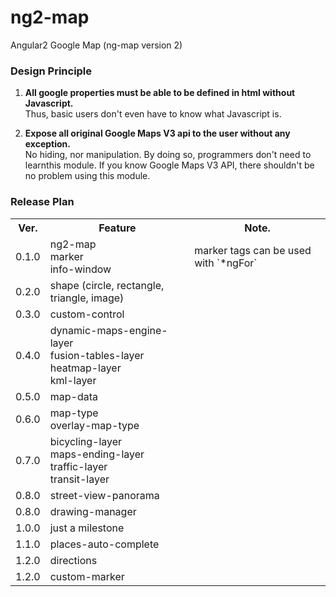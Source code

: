 # ng2-map

Angular2 Google Map (ng-map version 2)

### Design Principle

1. **All google properties must be able to be defined in html without Javascript.**   
   Thus, basic users don't even have to know what Javascript is. 

2. **Expose all original Google Maps V3 api to the user without any exception.**   
   No hiding, nor manipulation. By doing so, programmers don't need to learnthis module.
   If you know Google Maps V3 API, there shouldn't be no problem using this module.


### Release Plan

<table>
  <tr><th> Ver.  <th> Feature <th> Note. </tr>
  <tr><td> 0.1.0 
      <td> ng2-map<br/>
           marker<br/>
           info-window 
      <td> marker tags can be used with `*ngFor` 
  <tr><td> 0.2.0 
      <td> shape (circle, rectangle, triangle, image)
      <td>
  <tr><td> 0.3.0 
      <td> custom-control
      <td>
  <tr><td> 0.4.0 
      <td> dynamic-maps-engine-layer <br/>
           fusion-tables-layer <br/>
           heatmap-layer <br/>
           kml-layer
      <td>
  <tr><td> 0.5.0 
      <td> map-data
      <td>
  <tr><td> 0.6.0 
      <td> map-type<br/>
           overlay-map-type
      <td>
  <tr><td> 0.7.0 
      <td> bicycling-layer <br/>
           maps-ending-layer <br/>
           traffic-layer <br/>
           transit-layer <br/>
      <td>
  <tr><td> 0.8.0 
      <td> street-view-panorama
      <td>
  <tr><td> 0.8.0 
      <td> drawing-manager
      <td>
  <tr><td> 1.0.0 
      <td> just a milestone
      <td>
  <tr><td> 1.1.0 
      <td> places-auto-complete
      <td>
  <tr><td> 1.2.0 
      <td> directions
      <td>
  <tr><td> 1.2.0 
      <td> custom-marker
      <td>
</table>
